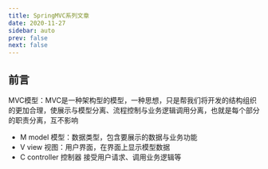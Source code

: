 ```yaml
---
title: SpringMVC系列文章
date: 2020-11-27
sidebar: auto
prev: false
next: false
---
```


## 前言
MVC模型：MVC是一种架构型的模型，一种思想，只是帮我们将开发的结构组织的更加合理，使展示与模型分离、流程控制与业务逻辑调用分离，也就是每个部分的职责分离，互不影响

- M model 模型：数据类型，包含要展示的数据与业务功能
- V view 视图：用户界面，在界面上显示模型数据
- C controller 控制器 接受用户请求、调用业务逻辑等

